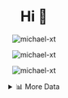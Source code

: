 <h1 align="center">Hi 👋</h1>

<p align="center"> <img src="https://komarev.com/ghpvc/?username=michael-xt" alt="michael-xt" /> 
</p>

<p align="center"><img align="center" src="https://github-readme-stats.vercel.app/api/top-langs/?username=michael-xt&layout=compact&theme=dark&show_icons=true" alt="michael-xt" /></p>
<p align="center"><img align="center" src="https://github-readme-stats.vercel.app/api?username=michael-xt&show_icons=true&theme=dark&show_icons=true" alt="michael-xt" /></p>

<details align="center"><summary>📊 More Data</summary>
<p>

<!--START_SECTION:waka-->
**🐱 My Github Data** 

> 🏆 17 Contributions in the Year 2021
 > 
> 📦 11.1 MB Used in Github's Storage 
 > 
> 🚫 Not Opted to Hire
 > 
> 📜 3 Public Repositories 
 > 
> 🔑 24 Private Repositories  
 > 
**I'm an Early 🐤** 

```text
🌞 Morning    85 commits     █████████░░░░░░░░░░░░░░░░   37.44% 
🌆 Daytime    63 commits     ███████░░░░░░░░░░░░░░░░░░   27.75% 
🌃 Evening    76 commits     ████████░░░░░░░░░░░░░░░░░   33.48% 
🌙 Night      3 commits      ░░░░░░░░░░░░░░░░░░░░░░░░░   1.32%

```
📅 **I'm Most Productive on Wednesday** 

```text
Monday       14 commits     █░░░░░░░░░░░░░░░░░░░░░░░░   6.17% 
Tuesday      30 commits     ███░░░░░░░░░░░░░░░░░░░░░░   13.22% 
Wednesday    50 commits     █████░░░░░░░░░░░░░░░░░░░░   22.03% 
Thursday     45 commits     █████░░░░░░░░░░░░░░░░░░░░   19.82% 
Friday       45 commits     █████░░░░░░░░░░░░░░░░░░░░   19.82% 
Saturday     22 commits     ██░░░░░░░░░░░░░░░░░░░░░░░   9.69% 
Sunday       21 commits     ██░░░░░░░░░░░░░░░░░░░░░░░   9.25%

```


📊 **This Week I Spent My Time On** 

```text
🔥 Editors: 
VS Code                  2 hrs 36 mins       █████████████████████████   100.0%

💻 Operating System: 
Windows                  2 hrs 36 mins       █████████████████████████   100.0%

```

**I Mostly Code in JavaScript** 

```text
JavaScript               6 repos             ███████░░░░░░░░░░░░░░░░░░   30.0% 
C#                       5 repos             ██████░░░░░░░░░░░░░░░░░░░   25.0% 
Lua                      2 repos             ██░░░░░░░░░░░░░░░░░░░░░░░   10.0% 
Vue                      2 repos             ██░░░░░░░░░░░░░░░░░░░░░░░   10.0% 
PHP                      1 repo              █░░░░░░░░░░░░░░░░░░░░░░░░   5.0%

```



<!--END_SECTION:waka-->
</p>
